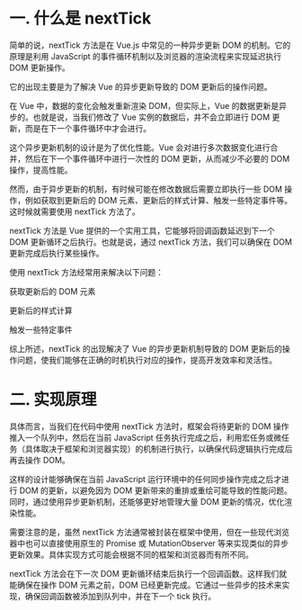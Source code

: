 # 一. 什么是 nextTick
简单的说，nextTick 方法是在 Vue.js 中常见的一种异步更新 DOM 的机制。它的原理是利用 JavaScript 的事件循环机制以及浏览器的渲染流程来实现延迟执行 DOM 更新操作。

它的出现主要是为了解决 Vue 的异步更新导致的 DOM 更新后的操作问题。

在 Vue 中，数据的变化会触发重新渲染 DOM，但实际上，Vue 的数据更新是异步的。也就是说，当我们修改了 Vue 实例的数据后，并不会立即进行 DOM 更新，而是在下一个事件循环中才会进行。

这个异步更新机制的设计是为了优化性能。Vue 会对进行多次数据变化进行合并，然后在下一个事件循环中进行一次性的 DOM 更新，从而减少不必要的 DOM 操作，提高性能。

然而，由于异步更新的机制，有时候可能在修改数据后需要立即执行一些 DOM 操作，例如获取到更新后的 DOM 元素、更新后的样式计算、触发一些特定事件等。这时候就需要使用 nextTick 方法了。

nextTick 方法是 Vue 提供的一个实用工具，它能够将回调函数延迟到下一个 DOM 更新循环之后执行。也就是说，通过 nextTick 方法，我们可以确保在 DOM 更新完成后执行某些操作。

使用 nextTick 方法经常用来解决以下问题：

获取更新后的 DOM 元素

更新后的样式计算

触发一些特定事件

综上所述，nextTick 的出现解决了 Vue 的异步更新机制导致的 DOM 更新后的操作问题，使我们能够在正确的时机执行对应的操作，提高开发效率和灵活性。

# 二. 实现原理

具体而言，当我们在代码中使用 nextTick 方法时，框架会将待更新的 DOM 操作推入一个队列中，然后在当前 JavaScript 任务执行完成之后，利用宏任务或微任务（具体取决于框架和浏览器实现）的机制进行执行，以确保代码逻辑执行完成后再去操作 DOM。

这样的设计能够确保在当前 JavaScript 运行环境中的任何同步操作完成之后才进行 DOM 的更新，以避免因为 DOM 更新带来的重排或重绘可能导致的性能问题。同时，通过使用异步更新机制，还能够更好地管理大量 DOM 更新的情况，优化渲染性能。

需要注意的是，虽然 nextTick 方法通常被封装在框架中使用，但在一些现代浏览器中也可以直接使用原生的 Promise 或 MutationObserver 等来实现类似的异步更新效果。具体实现方式可能会根据不同的框架和浏览器而有所不同。

nextTick 方法会在下一次 DOM 更新循环结束后执行一个回调函数。这样我们就能确保在操作 DOM 元素之前，DOM 已经更新完成。它通过一些异步的技术来实现，确保回调函数被添加到队列中，并在下一个 tick 执行。